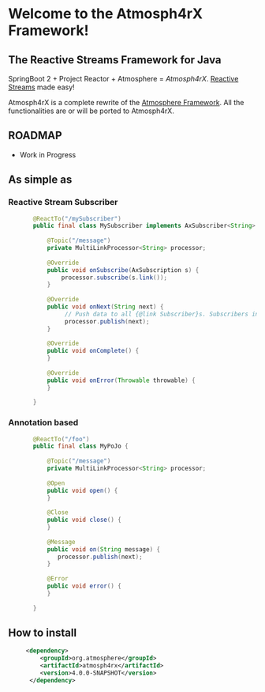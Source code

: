 # Welcome to the Atmosph4rX Framework!
## The Reactive Streams Framework for Java

SpringBoot 2 + Project Reactor + Atmosphere = *Atmosph4rX*. [Reactive Streams](http://www.reactive-streams.org/) made easy!

Atmosph4rX is a complete rewrite of the [Atmosphere Framework](https://github.com/Atmosphere/atmosphere). All the functionalities are or will be ported to Atmosph4rX.

## ROADMAP
* Work in Progress

## As simple as

### Reactive Stream Subscriber
```java    
       @ReactTo("/mySubscriber")
       public final class MySubscriber implements AxSubscriber<String> {
   
           @Topic("/message")
           private MultiLinkProcessor<String> processor;
   
           @Override
           public void onSubscribe(AxSubscription s) {
               processor.subscribe(s.link());
           }
   
           @Override
           public void onNext(String next) {
                // Push data to all {@link Subscriber}s. Subscribers include Link, AxSubscriber or Subscriber 
                processor.publish(next);
           }
   
           @Override
           public void onComplete() {
           }
   
           @Override
           public void onError(Throwable throwable) {
           }
   
       }
```

### Annotation based
```java    
       @ReactTo("/foo")
       public final class MyPoJo {
   
           @Topic("/message")
           private MultiLinkProcessor<String> processor;
   
           @Open
           public void open() {
           }
        
           @Close
           public void close() {
           }
        
           @Message
           public void on(String message) {
              processor.publish(next);
           }
        
           @Error
           public void error() {
           }         
   
       }
```

## How to install

```xml
     <dependency>
         <groupId>org.atmosphere</groupId>
         <artifactId>atmosph4rx</artifactId>
         <version>4.0.0-SNAPSHOT</version>
      </dependency>
```
